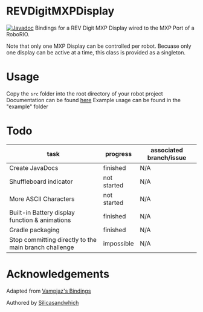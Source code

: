 # REVDigitMXPDisplay
[![Javadoc](https://img.shields.io/badge/JavaDoc-Online-green)](https://Team3487-RedPrideRobotics.github.io/REVDigitMXPDisplay/javadoc/)
Bindings for a REV Digit MXP Display wired to the MXP Port of a RoboRIO. 

Note that only one MXP Display can be controlled per robot. Becuase only one display can be active at a time, this class is provided as a singleton.

# Usage
Copy the ```src``` folder into the root directory of your robot project
Documentation can be found [here](https://team3487-redpriderobotics.github.io/REVDigitMXPDisplay)
Example usage can be found in the "example" folder

# Todo
| task         | progress         | associated branch/issue |
|--------------|------------------|-------------|
| Create JavaDocs | finished | N/A |
| Shuffleboard indicator | not started | N/A |
| More ASCII Characters | not started | N/A |
| Built-in Battery display function & animations | finished | N/A |
| Gradle packaging| finished | N/A|
| Stop committing directly to the main branch challenge | impossible | N/A |
 # Acknowledgements
Adapted from [Vampjaz's Bindings](https://github.com/vampjaz/REVDigitBoard)

Authored by [Silicasandwhich](https://github.com/Silicasandwhich)
